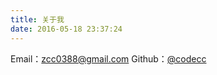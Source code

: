 ```yaml
---
title: 关于我
date: 2016-05-18 23:37:24
---
```

Email：[zcc0388@gmail.com]()
Github：[@codecc](https://github.com/cctrip)